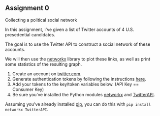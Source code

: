 ## Assignment 0

Collecting a political social network

In this assignment, I've given a list of Twitter accounts of 4
U.S. presedential candidates.

The goal is to use the Twitter API to construct a social network of these
accounts. 

We will then use the [networkx](http://networkx.github.io/) library
to plot these links, as well as print some statistics of the resulting graph.

1. Create an account on [twitter.com](http://twitter.com).
2. Generate authentication tokens by following the instructions [here](https://dev.twitter.com/docs/auth/tokens-devtwittercom).
3. Add your tokens to the key/token variables below. (API Key == Consumer Key)
4. Be sure you've installed the Python modules [networkx](http://networkx.github.io/) and
[TwitterAPI](https://github.com/geduldig/TwitterAPI). 

Assuming you've already installed [pip](http://pip.readthedocs.org/en/latest/installing.html), you can do this with `pip install networkx TwitterAPI`.
